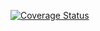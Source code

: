 [![Coverage Status](https://coveralls.io/repos/github/stepquim/prestamo-bancario/badge.svg?branch=master)](https://coveralls.io/github/stepquim/prestamo-bancario?branch=master)